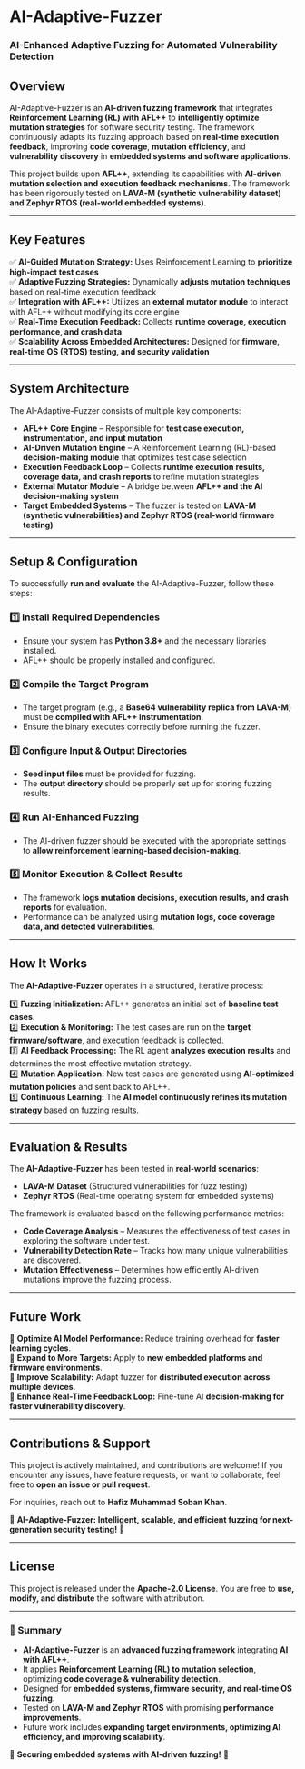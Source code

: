 # **AI-Adaptive-Fuzzer**  
### **AI-Enhanced Adaptive Fuzzing for Automated Vulnerability Detection**

## **Overview**
AI-Adaptive-Fuzzer is an **AI-driven fuzzing framework** that integrates **Reinforcement Learning (RL) with AFL++** to **intelligently optimize mutation strategies** for software security testing. The framework continuously adapts its fuzzing approach based on **real-time execution feedback**, improving **code coverage**, **mutation efficiency**, and **vulnerability discovery** in **embedded systems and software applications**.

This project builds upon **AFL++**, extending its capabilities with **AI-driven mutation selection and execution feedback mechanisms**. The framework has been rigorously tested on **LAVA-M (synthetic vulnerability dataset) and Zephyr RTOS (real-world embedded systems)**.

---

## **Key Features**
✅ **AI-Guided Mutation Strategy:** Uses Reinforcement Learning to **prioritize high-impact test cases**  
✅ **Adaptive Fuzzing Strategies:** Dynamically **adjusts mutation techniques** based on real-time execution feedback  
✅ **Integration with AFL++:** Utilizes an **external mutator module** to interact with AFL++ without modifying its core engine  
✅ **Real-Time Execution Feedback:** Collects **runtime coverage, execution performance, and crash data**  
✅ **Scalability Across Embedded Architectures:** Designed for **firmware, real-time OS (RTOS) testing, and security validation**  

---

## **System Architecture**
The AI-Adaptive-Fuzzer consists of multiple key components:

- **AFL++ Core Engine** – Responsible for **test case execution, instrumentation, and input mutation**  
- **AI-Driven Mutation Engine** – A Reinforcement Learning (RL)-based **decision-making module** that optimizes test case selection  
- **Execution Feedback Loop** – Collects **runtime execution results, coverage data, and crash reports** to refine mutation strategies  
- **External Mutator Module** – A bridge between **AFL++ and the AI decision-making system**  
- **Target Embedded Systems** – The fuzzer is tested on **LAVA-M (synthetic vulnerabilities) and Zephyr RTOS (real-world firmware testing)**  

---

## **Setup & Configuration**
To successfully **run and evaluate** the AI-Adaptive-Fuzzer, follow these steps:

### **1️⃣ Install Required Dependencies**
- Ensure your system has **Python 3.8+** and the necessary libraries installed.
- AFL++ should be properly installed and configured.

### **2️⃣ Compile the Target Program**
- The target program (e.g., a **Base64 vulnerability replica from LAVA-M**) must be **compiled with AFL++ instrumentation**.
- Ensure the binary executes correctly before running the fuzzer.

### **3️⃣ Configure Input & Output Directories**
- **Seed input files** must be provided for fuzzing.
- The **output directory** should be properly set up for storing fuzzing results.

### **4️⃣ Run AI-Enhanced Fuzzing**
- The AI-driven fuzzer should be executed with the appropriate settings to **allow reinforcement learning-based decision-making**.

### **5️⃣ Monitor Execution & Collect Results**
- The framework **logs mutation decisions, execution results, and crash reports** for evaluation.
- Performance can be analyzed using **mutation logs, code coverage data, and detected vulnerabilities**.

---

## **How It Works**
The **AI-Adaptive-Fuzzer** operates in a structured, iterative process:

1️⃣ **Fuzzing Initialization:** AFL++ generates an initial set of **baseline test cases**.  
2️⃣ **Execution & Monitoring:** The test cases are run on the **target firmware/software**, and execution feedback is collected.  
3️⃣ **AI Feedback Processing:** The RL agent **analyzes execution results** and determines the most effective mutation strategy.  
4️⃣ **Mutation Application:** New test cases are generated using **AI-optimized mutation policies** and sent back to AFL++.  
5️⃣ **Continuous Learning:** The **AI model continuously refines its mutation strategy** based on fuzzing results.  

---

## **Evaluation & Results**
The **AI-Adaptive-Fuzzer** has been tested in **real-world scenarios**:

- **LAVA-M Dataset** (Structured vulnerabilities for fuzz testing)  
- **Zephyr RTOS** (Real-time operating system for embedded systems)  

The framework is evaluated based on the following performance metrics:

- **Code Coverage Analysis** – Measures the effectiveness of test cases in exploring the software under test.  
- **Vulnerability Detection Rate** – Tracks how many unique vulnerabilities are discovered.  
- **Mutation Effectiveness** – Determines how efficiently AI-driven mutations improve the fuzzing process.  

---

## **Future Work**
🔹 **Optimize AI Model Performance:** Reduce training overhead for **faster learning cycles**.  
🔹 **Expand to More Targets:** Apply to **new embedded platforms and firmware environments**.  
🔹 **Improve Scalability:** Adapt fuzzer for **distributed execution across multiple devices**.  
🔹 **Enhance Real-Time Feedback Loop:** Fine-tune AI **decision-making for faster vulnerability discovery**.  

---

## **Contributions & Support**
This project is actively maintained, and contributions are welcome! If you encounter any issues, have feature requests, or want to collaborate, feel free to **open an issue or pull request**.

For inquiries, reach out to **Hafiz Muhammad Soban Khan**.  

🚀 **AI-Adaptive-Fuzzer: Intelligent, scalable, and efficient fuzzing for next-generation security testing!** 🚀  

---

## **License**
This project is released under the **Apache-2.0 License**. You are free to **use, modify, and distribute** the software with attribution.

---

### **📌 Summary**
- **AI-Adaptive-Fuzzer** is an **advanced fuzzing framework** integrating **AI with AFL++**.
- It applies **Reinforcement Learning (RL) to mutation selection**, optimizing **code coverage & vulnerability detection**.
- Designed for **embedded systems, firmware security, and real-time OS fuzzing**.
- Tested on **LAVA-M and Zephyr RTOS** with promising **performance improvements**.
- Future work includes **expanding target environments, optimizing AI efficiency, and improving scalability**.

🚀 **Securing embedded systems with AI-driven fuzzing!** 🚀  
